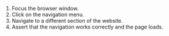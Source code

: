 1. Focus the browser window.
2. Click on the navigation menu.
3. Navigate to a different section of the website.
4. Assert that the navigation works correctly and the page loads.